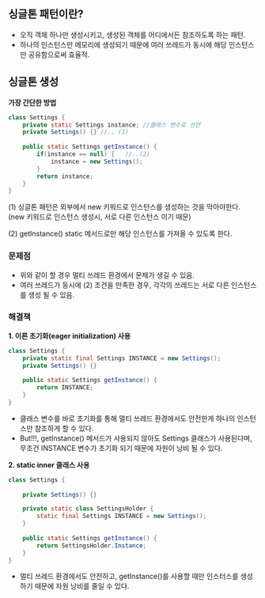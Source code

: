 ## 싱글톤 패턴이란?

- 오직 객체 하나만 생성시키고, 생성된 객체를 어디에서든 참조하도록 하는 패턴.
- 하나의 인스턴스만 메모리에 생성되기 때문에 여러 쓰레드가 동시에 해당 인스턴스만 공유함으로써  효율적.

## 싱글톤 생성

**가장 간단한 방법**

```java
class Settings {
    private static Settings instance; //클래스 변수로 선언
    private Settings() {} //.. (1)
    
    public static Settings getInstance() {
        if(instance == null) {   //..(2)
            instance = new Settings(); 
        }
        return instance;
    }
}
```

(1) 싱글톤 패턴은 외부에서 new 키워드로 인스턴스를 생성하는 것을 막아야한다. (new 키워드로 인스턴스 생성시, 서로 다른 인스턴스 이기 때문)

(2) getInstance() static 메서드로만 해당 인스턴스를 가져올 수 있도록 한다.


### 문제점

- 위와 같이 할 경우 멀티 쓰레드 환경에서 문제가 생길 수 있음.
- 여러 쓰레드가 동시에 (2) 조건을 만족한 경우, 각각의 쓰레드는 서로 다른 인스턴스를 생성 될 수 있음.



### 해결책


**1. 이른 초기화(eager initialization) 사용**

```java
class Settings {
    private static final Settings INSTANCE = new Settings(); 
    private Settings() {} 
    
    public static Settings getInstance() {
        return INSTANCE;
    }
}
```

- 클래스 변수를 바로 초기화를 통해 멀티 쓰레드 환경에서도 안전한게 하나의 인스턴스만 참조하게 할 수 있다.
- But!!!,  getInstance() 메서드가 사용되지 않아도 Settings 클래스가 사용된다며, 무조건 INSTANCE 변수가 초기화 되기 때문에 자원이 낭비 될 수 있다.


**2. static inner 클래스 사용**

```java
class Settings {
  
    private Settings() {} 

    private static class SettingsHolder {
        static final Settings INSTANCE = new Settings();
    }
    
    public static Settings getInstance() {
        return SettingsHolder.Instance;
    }
}
```

- 멀티 쓰레드 환경에서도 안전하고, getInstance()를 사용할 때만 인스터스를 생성하기 때문에 자원 낭비를 줄일 수 있다.
